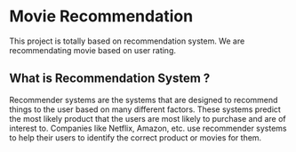 # Movie Recommendation
This project is totally based on recommendation system. We are recommendating movie based on user rating.

## What is Recommendation System ?
Recommender systems are the systems that are designed to recommend things to the user based on many different factors. These systems predict the most likely product that the users 
are most likely to purchase and are of interest to. Companies like Netflix, Amazon, etc. use recommender systems to help their users to identify the correct product or movies for 
them. 
